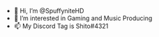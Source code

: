 - 👋 Hi, I’m @SpuffyniteHD
- 👀 I’m interested in Gaming and Music Producing
- 📫 My Discord Tag is Shito#4321

<!---
SpuffyniteHD/SpuffyniteHD is a ✨ special ✨ repository because its `README.md` (this file) appears on your GitHub profile.
You can click the Preview link to take a look at your changes.
--->
